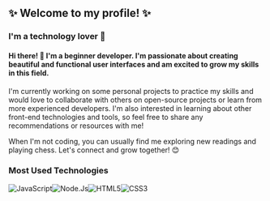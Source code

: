 ## ✨ Welcome to my profile! ✨

### I'm a technology lover 🖤
#### Hi there! 👋 I'm a beginner developer. I'm passionate about creating beautiful and functional user interfaces and am excited to grow my skills in this field.

I'm currently working on some personal projects to practice my skills and would love to collaborate with others on open-source projects or learn from more experienced developers. I'm also interested in learning about other front-end technologies and tools, so feel free to share any recommendations or resources with me!

When I'm not coding, you can usually find me exploring new readings and playing chess. Let's connect and grow together! 😊


### Most Used Technologies
<div style="display: inline_block">

<img alt="JavaScript" src="https://img.shields.io/badge/JavaScript-F7DF1E?style=for-the-badge&logo=javascript&logoColor=black"><img alt="Node.Js" src="https://img.shields.io/badge/Node.js-43853D?style=for-the-badge&logo=node.js&logoColor=white"><img alt="HTML5" src="https://img.shields.io/badge/HTML5-E34F26?style=for-the-badge&logo=html5&logoColor=white"><img alt="CSS3" src="https://img.shields.io/badge/CSS3-1572B6?style=for-the-badge&logo=css3&logoColor=white">

</div>

